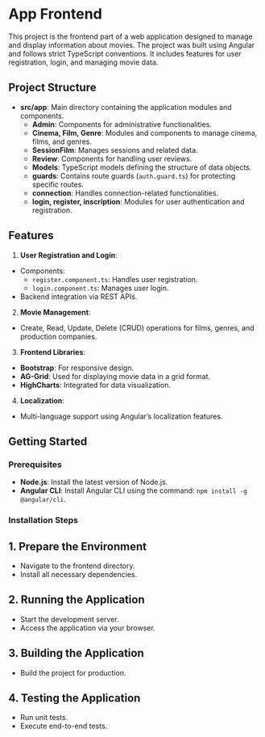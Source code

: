 # App Frontend

This project is the frontend part of a web application designed to manage and display information about movies. The project was built using Angular and follows strict TypeScript conventions. It includes features for user registration, login, and managing movie data.

## Project Structure

- **src/app**: Main directory containing the application modules and components.
  - **Admin**: Components for administrative functionalities.
  - **Cinema, Film, Genre**: Modules and components to manage cinema, films, and genres.
  - **SessionFilm**: Manages sessions and related data.
  - **Review**: Components for handling user reviews.
  - **Models**: TypeScript models defining the structure of data objects.
  - **guards**: Contains route guards (`auth.guard.ts`) for protecting specific routes.
  - **connection**: Handles connection-related functionalities.
  - **login, register, inscription**: Modules for user authentication and registration.

## Features

1. **User Registration and Login**:
  - Components:
    - `register.component.ts`: Handles user registration.
    - `login.component.ts`: Manages user login.
  - Backend integration via REST APIs.

2. **Movie Management**:
  - Create, Read, Update, Delete (CRUD) operations for films, genres, and production companies.

3. **Frontend Libraries**:
  - **Bootstrap**: For responsive design.
  - **AG-Grid**: Used for displaying movie data in a grid format.
  - **HighCharts**: Integrated for data visualization.

4. **Localization**:
  - Multi-language support using Angular’s localization features.


## Getting Started

### Prerequisites
- **Node.js**: Install the latest version of Node.js.
- **Angular CLI**: Install Angular CLI using the command: `npm install -g @angular/cli`.

### Installation Steps

## 1. Prepare the Environment
- Navigate to the frontend directory.
- Install all necessary dependencies.

## 2. Running the Application
- Start the development server.
- Access the application via your browser.

## 3. Building the Application
- Build the project for production.

## 4. Testing the Application
- Run unit tests.
- Execute end-to-end tests.
